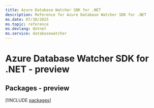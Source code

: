 ```yaml
---
title: Azure Database Watcher SDK for .NET
description: Reference for Azure Database Watcher SDK for .NET
ms.date: 07/30/2025
ms.topic: reference
ms.devlang: dotnet
ms.service: databasewatcher
---
```

# Azure Database Watcher SDK for .NET - preview
## Packages - preview
[!INCLUDE [packages](database-watcher-index.md)]